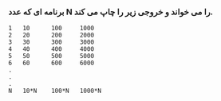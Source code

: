 ### برنامه ای که عدد N را می خواند و خروجی زیر را چاپ می کند.

```
1   10      100     1000
2   20      200     2000
3   30      300     3000
4   40      400     4000
5   50      500     5000
6   60      600     6000
.
.
.
N   10*N    100*N   1000*N
```